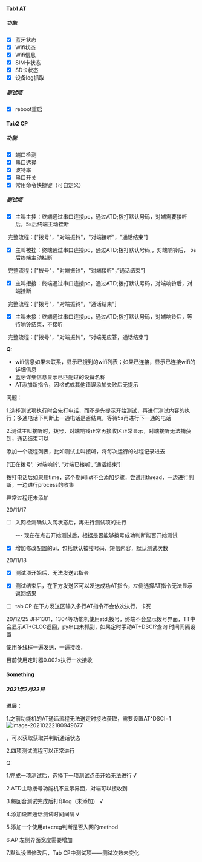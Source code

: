 #### Tab1 AT

##### 功能

- [x] 蓝牙状态
- [x] Wifi状态
- [x] Wifi信息
- [x] SIM卡状态
- [x] SD卡状态
- [x] 设备log抓取

##### 测试项

- [x] reboot重启

  

#### Tab2 CP

##### 功能

- [x] 端口检测
- [x] 串口选择
- [x] 波特率
- [x] 串口开关
- [x] 常用命令快捷键（可自定义）

##### 测试项

- [x] 主叫主挂：终端通过串口连接pc，通过ATD;拨打默认号码，对端需要接听后，5s后终端主动挂断

​					完整流程：["拨号"，"对端振铃"，"对端接听"，"通话结束"]

- [x] 主叫被挂：终端通过串口连接pc，通过ATD;拨打默认号码,，对端响铃后， 5s后终端主动挂断

​					完整流程：["拨号"，"对端振铃"，"对端接听"，”通话结束"]

- [x] 主叫拒接：终端通过串口连接pc，通过ATD;拨打默认号码，对端响铃后，对端挂断

​					完整流程：["拨号"，"对端振铃"，"通话结束"]

- [x] 主叫未接：终端通过串口连接pc，通过ATD;拨打默认号码，对端响铃后，等待响铃结束，不接听

​					完整流程：["拨号"，"对端振铃"，“对端无应答，通话结束”]




 ***Q:***

 - wifi信息如果未联系，显示已搜到的wifi列表；如果已连接，显示已连接wifi的详细信息
 - 蓝牙详细信息显示已匹配过的设备名称
 - AT添加新指令，因格式或其他错误添加失败后无提示

问题：

​	1.选择测试项执行时会先打电话，而不是先提示开始测试，再进行测试内容的执行；多通电话下判断上一通电话是否结束，等待5s再进行下一通的电话

​	2.测试主叫接听时，拨号，对端响铃正常再接收区正常显示，对端接听无法捕获到，通话结束可以

添加一个流程列表，比如测试主叫接听，将每次运行的过程记录进去

['正在拨号', '对端响铃', '对端已接听', '通话结束']

拨打电话后如果用time，这个期间list不会添加步骤，尝试用thread，一边进行判断，一边进行process的收集

异常过程还未添加

20/11/17

- [ ] 入网检测确认入网状态后，再进行测试项的进行

  --- 现在在点击开始测试后，根据是否能够拨号成功判断能否开始测试

- [x] 增加修改配置的ui，包括默认被接号码，短信内容，默认测试次数



20/11/18

- [x] 测试项开始后，无法发送at指令

- [x] 测试结束后，在下方发送区可以发送成功AT指令，左侧选择AT指令无法显示返回结果

- [ ] tab CP 在下方发送区输入多行AT指令不会依次执行，卡死



20/12/25
JFP1301，1304等功能机使用atd;拨号，终端不会显示拨号界面，TT中会显示AT+CLCC返回，py串口未抓到，如果定时手动AT+DSCI?查询
时间间隔设置



使用多线程一遍发送，一遍接收，

目前使用定时器0.002s执行一次接收



#### Something

##### 2021年2月22日

进展：

1.之前功能机的AT通话流程无法送定时接收获取，需要设置AT^DSCI=1![image-20210222180949677](C:\Users\wangyanlin\AppData\Roaming\Typora\typora-user-images\image-20210222180949677.png)

，可以获取获取并判断通话状态

2.四项测试流程可以正常进行



Q:

1.完成一项测试后，选择下一项测试点击开始无法进行    √

2.ATD主动拨号功能机不显示界面，对端可以接收到

3.每回合测试完成后打印log（未添加） √

4.添加设置通话测试时间间隔  √

5.添加一个使用at+creg判断是否入网的method

6.AP 左侧界面宽度需要增加

7.默认设置修改后，Tab CP中测试项——测试次数未变化

